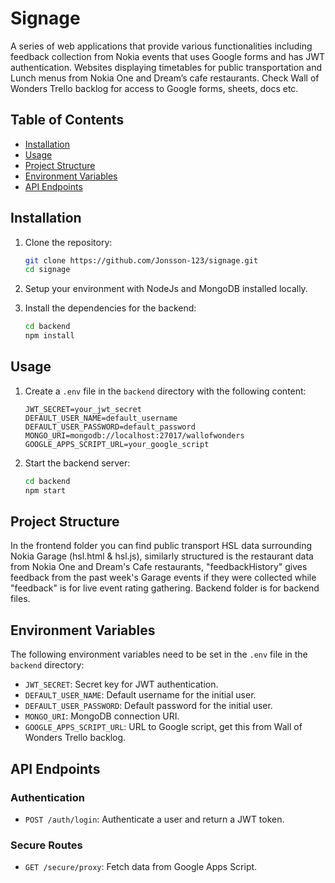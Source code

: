 # Signage

A series of web applications that provide various functionalities including feedback collection from Nokia events that uses Google forms and has JWT authentication. Websites displaying timetables for public transportation and Lunch menus from Nokia One and Dream’s cafe restaurants. Check Wall of Wonders Trello backlog for access to Google forms, sheets, docs etc.

## Table of Contents

- [Installation](#installation)
- [Usage](#usage)
- [Project Structure](#project-structure)
- [Environment Variables](#environment-variables)
- [API Endpoints](#api-endpoints)

## Installation

1. Clone the repository:
   ```sh
   git clone https://github.com/Jonsson-123/signage.git
   cd signage
   ```
2. Setup your environment with NodeJs and MongoDB installed locally.

3. Install the dependencies for the backend:
   ```sh
   cd backend
   npm install
   ```

## Usage

1. Create a `.env` file in the `backend` directory with the following content:

   ```env
   JWT_SECRET=your_jwt_secret
   DEFAULT_USER_NAME=default_username
   DEFAULT_USER_PASSWORD=default_password
   MONGO_URI=mongodb://localhost:27017/wallofwonders
   GOOGLE_APPS_SCRIPT_URL=your_google_script
   ```

2. Start the backend server:
   ```sh
   cd backend
   npm start
   ```

## Project Structure

In the frontend folder you can find public transport HSL data surrounding Nokia Garage (hsl.html & hsl.js), similarly structured is the restaurant data from Nokia One and Dream's Cafe restaurants, "feedbackHistory" gives feedback from the past week's Garage events if they were collected while "feedback" is for live event rating gathering. Backend folder is for backend files.

## Environment Variables

The following environment variables need to be set in the `.env` file in the `backend` directory:

- `JWT_SECRET`: Secret key for JWT authentication.
- `DEFAULT_USER_NAME`: Default username for the initial user.
- `DEFAULT_USER_PASSWORD`: Default password for the initial user.
- `MONGO_URI`: MongoDB connection URI.
- `GOOGLE_APPS_SCRIPT_URL`: URL to Google script, get this from Wall of Wonders Trello backlog.

## API Endpoints

### Authentication

- `POST /auth/login`: Authenticate a user and return a JWT token.

### Secure Routes

- `GET /secure/proxy`: Fetch data from Google Apps Script.
